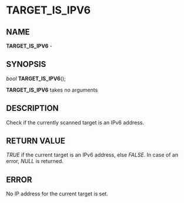 # TARGET_IS_IPV6

## NAME

**TARGET_IS_IPV6** - 

## SYNOPSIS

*bool* **TARGET_IS_IPV6**();

**TARGET_IS_IPV6** takes no arguments

## DESCRIPTION

Check if the currently scanned target is an IPv6 address.

## RETURN VALUE

*TRUE* if the current target is an IPv6 address, else *FALSE*. In case of an error, *NULL* is returned.


## ERROR

No IP address for the current target is set.
